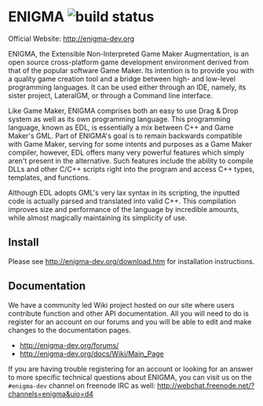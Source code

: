 # ENIGMA ![build status](https://travis-ci.org/enigma-dev/enigma-dev.svg?branch=master)

Official Website: http://enigma-dev.org

ENIGMA, the Extensible Non-Interpreted Game Maker Augmentation, is an open source cross-platform game development environment derived from that of the popular software Game Maker. Its intention is to provide you with a quality game creation tool and a bridge between high- and low-level programming languages. It can be used either through an IDE, namely, its sister project, LateralGM, or through a Command line interface.

Like Game Maker, ENIGMA comprises both an easy to use Drag & Drop system as well as its own programming language. This programming language, known as EDL, is essentially a mix between C++ and Game Maker's GML. Part of ENIGMA's goal is to remain backwards compatible with Game Maker, serving for some intents and purposes as a Game Maker compiler, however, EDL offers many very powerful features which simply aren't present in the alternative. Such features include the ability to compile DLLs and other C/C++ scripts right into the program and access C++ types, templates, and functions.

Although EDL adopts GML's very lax syntax in its scripting, the inputted code is actually parsed and translated into valid C++. This compilation improves size and performance of the language by incredible amounts, while almost magically maintaining its simplicity of use.

## Install
Please see http://enigma-dev.org/download.htm for installation instructions.

## Documentation
We have a community led Wiki project hosted on our site where users contribute function and other API documentation. All you will need to do is register for an account on our forums and you will be able to edit and make changes to the documentation pages.
* http://enigma-dev.org/forums/
* http://enigma-dev.org/docs/Wiki/Main_Page

If you are having trouble registering for an account or looking for an answer to more specific technical questions about ENIGMA, you can visit us on the ``#enigma-dev`` channel on freenode IRC as well:
http://webchat.freenode.net/?channels=enigma&uio=d4
